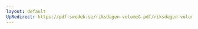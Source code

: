 ```yaml
---
layout: default
UpRedirect: https://pdf.swedeb.se/riksdagen-volumeG-pdf/riksdagen-volumeG-pdf/data/198687/reg_198687__reg_02/reg_198687__reg_02_0081.pdf
---
```

